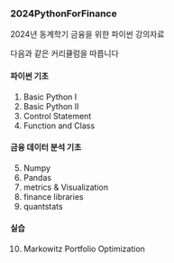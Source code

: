 ### 2024PythonForFinance
2024년 동계학기 금융을 위한 파이썬 강의자료

다음과 같은 커리큘럼을 따릅니다

#### 파이썬 기초

1. Basic Python I
2. Basic Python II
3. Control Statement
4. Function and Class

#### 금융 데이터 분석 기초
5. Numpy 
6. Pandas
7. metrics & Visualization
8. finance libraries
9. quantstats

#### 실습

10. Markowitz Portfolio Optimization